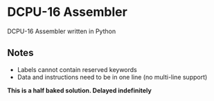 # DCPU-16 Assembler

DCPU-16 Assembler written in Python

## Notes

* Labels cannot contain reserved keywords
* Data and instructions need to be in one line (no multi-line support)

**This is a half baked solution. Delayed indefinitely**
